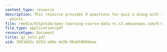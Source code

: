 ```yaml
---
content_type: resource
description: This resource provides 9 questions for quiz 2 along with their grading
  points.
file: /media/https%3A/open-learning-course-data-rc.s3.amazonaws.com/6-034-artificial-intelligence-spring-2005/39516d2c825da50a4e5b98ab5960deea_q2_soln.pdf
file_type: application/pdf
resourcetype: Document
title: q2_soln.pdf
uid: 39516d2c-825d-a50a-4e5b-98ab5960deea
---
```

